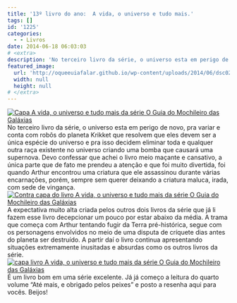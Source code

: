 ```yaml
---
title: '13º livro do ano:  A vida, o universo e tudo mais.'
tags: []
id: '1225'
categories:
  - - Livros
date: 2014-06-18 06:03:03
# <extra>
description: 'No terceiro livro da série, o universo esta em perigo de novo, pra variar e conta com robôs do planeta Krikket que resolvem que eles devem ser a única espécie do universo e pra isso decidem eliminar toda e qualquer outra raça existente no universo criando uma bomba que causará uma supernova. Devo confessar que achei o livro meio maçante e cansativo, a única parte que de fato me prendeu a atenção e que foi muito divertida, foi quando Arthur encontrou uma criatura que ele assassinou durante várias encarnações, porém, sempre sem querer deixando a criatura maluca, irada, com sede de vingança. A expectativa muito alta criada pelos outros dois livros da série que já li fazem esse livro decepcionar um pouco por estar abaixo da média. A trama que começa com Arthur tentando fugir da Terra pré-histórica, segue com &hellip;'
featured_image: 
  url: 'http://oqueeuiafalar.github.io/wp-content/uploads/2014/06/dsc02971.jpg?w=650'
  width: null
  height: null
# </extra>
---
```


[![Capa A vida, o universo e tudo mais da série O Guia do Mochileiro das Galáxias](http://162.243.62.160/wp-content/uploads/2014/06/dsc02971.jpg?w=650)](http://162.243.62.160/wp-content/uploads/2014/06/dsc02971.jpg) No terceiro livro da série, o universo esta em perigo de novo, pra variar e conta com robôs do planeta Krikket que resolvem que eles devem ser a única espécie do universo e pra isso decidem eliminar toda e qualquer outra raça existente no universo criando uma bomba que causará uma supernova. Devo confessar que achei o livro meio maçante e cansativo, a única parte que de fato me prendeu a atenção e que foi muito divertida, foi quando Arthur encontrou uma criatura que ele assassinou durante várias encarnações, porém, sempre sem querer deixando a criatura maluca, irada, com sede de vingança. [![Contra capa do livro A vida, o universo e tudo mais da série O Guia do Mochileiro das Galáxias](http://162.243.62.160/wp-content/uploads/2014/06/dsc02978.jpg?w=650)](http://162.243.62.160/wp-content/uploads/2014/06/dsc02978.jpg) A expectativa muito alta criada pelos outros dois livros da série que já li fazem esse livro decepcionar um pouco por estar abaixo da média. A trama que começa com Arthur tentando fugir da Terra pré-histórica, segue com os personagens envolvidos no meio de uma disputa de críquete dias antes do planeta ser destruído. A partir daí o livro continua apresentando situações extremamente inusitadas e absurdas como os outros livros da série. [![capa  livro A vida, o universo e tudo mais da série O Guia do Mochileiro das Galáxias](http://162.243.62.160/wp-content/uploads/2014/06/dsc02975.jpg?w=650)](http://162.243.62.160/wp-content/uploads/2014/06/dsc02975.jpg) É um livro bom em uma série excelente. Já já começo a leitura do quarto volume “Até mais, e obrigado pelos peixes” e posto a resenha aqui para vocês. Beijos!
